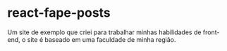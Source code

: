 # react-fape-posts
Um site de exemplo que criei para trabalhar minhas habilidades de front-end, o site é baseado em uma faculdade de minha região.
